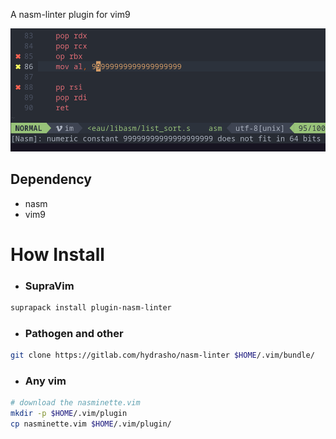 A nasm-linter plugin for vim9

<img src="img1.png">

## Dependency

- nasm
- vim9

# How Install

- ### SupraVim

```bash
suprapack install plugin-nasm-linter
```

- ### Pathogen and other
```bash
git clone https://gitlab.com/hydrasho/nasm-linter $HOME/.vim/bundle/
```

- ### Any vim
```bash
# download the nasminette.vim
mkdir -p $HOME/.vim/plugin
cp nasminette.vim $HOME/.vim/plugin/
```
